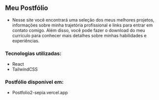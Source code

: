## Meu Postfólio
- Nesse site você encontrará uma seleção dos meus melhores projetos, informações sobre minha trajetória profissional e links para entrar em contato comigo. Além disso, você pode fazer o download do meu currículo para conhecer mais detalhes sobre minhas habilidades e experiências.

### Tecnologias utilizadas:
- React
- TailwindCSS

### Postfólio disponível em:
- Postfolio2-sepia.vercel.app
